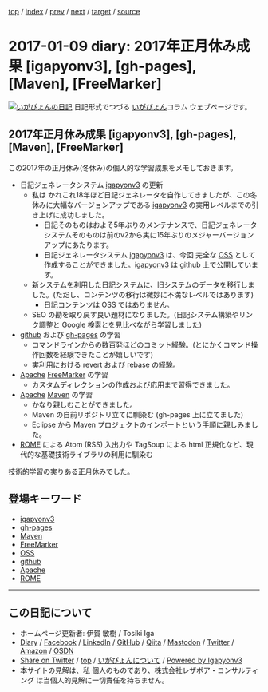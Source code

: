 [top](../index.html) 
 / [index](index.html) 
 / [prev](ig170108.html) 
 / [next](ig170110.html) 
 / [target](https://www.igapyon.jp/igapyon/diary/2017/ig170109.html) 
 / [source](https://github.com/igapyon/diary/blob/master/2017/ig170109.src.md) 

2017-01-09 diary: 2017年正月休み成果 [igapyonv3], [gh-pages], [Maven], [FreeMarker]
=====================================================================================================
[![いがぴょんの日記](https://www.igapyon.jp/igapyon/diary/images/iga200306s.jpg "いがぴょん")](https://www.igapyon.jp/igapyon/diary/memo/memoigapyon.html) 日記形式でつづる [いがぴょん](https://www.igapyon.jp/igapyon/diary/memo/memoigapyon.html)コラム ウェブページです。

## 2017年正月休み成果 [igapyonv3], [gh-pages], [Maven], [FreeMarker]

この2017年の正月休み(冬休み)の個人的な学習成果をメモしておきます。

* 日記ジェネレータシステム [igapyonv3](../keyword/igapyonv3.html) の更新
  * 私は かれこれ18年ほど日記ジェネレータを自作してきましたが、この冬休みに大幅なバージョンアップである [igapyonv3](../keyword/igapyonv3.html) の実用レベルまでの引き上げに成功しました。
    * 日記そのものはおよそ5年ぶりのメンテナンスで、日記ジェネレータシステムそのものは前のv2から実に15年ぶりのメジャーバージョンアップにあたります。
    * 日記ジェネレータシステム [igapyonv3](../keyword/igapyonv3.html) は、今回 完全な [OSS](../keyword/oss.html) として作成することができました。[igapyonv3](../keyword/igapyonv3.html) は github 上で公開しています。
  * 新システムを利用した日記システムに、旧システムのデータを移行しました。(ただし、コンテンツの移行は微妙に不満なレベルではあります)
    * 日記コンテンツは OSS ではありません。
  * SEO の勘を取り戻す良い題材になりました。(日記システム構築やリンク調整と Google 検索とを見比べながら学習しました)
* [github](../keyword/github.html) および [gh-pages](../keyword/gh-pages.html) の学習
  * コマンドラインからの数百発ほどのコミット経験。(とにかくコマンド操作回数を経験できたことが嬉しいです)
  * 実利用における revert および rebase の経験。
* [Apache](../keyword/apache.html) [FreeMarker](../keyword/freemarker.html) の学習
  * カスタムディレクションの作成および応用まで習得できました。
* [Apache](../keyword/apache.html) [Maven](../keyword/maven.html) の学習
  * かなり親しむことができました。
  * Maven の自前リポジトリ立てに馴染む (gh-pages 上に立てました)
  * Eclipse から Maven プロジェクトのインポートという手順に親しみました。
* [ROME](../keyword/rome.html) による Atom (RSS) 入出力や TagSoup による html 正規化など、現代的な基礎技術ライブラリの利用に馴染む

技術的学習の実りある正月休みでした。

## 登場キーワード

* [igapyonv3](../keyword/igapyonv3.html)
* [gh-pages](../keyword/gh-pages.html)
* [Maven](../keyword/maven.html)
* [FreeMarker](../keyword/freemarker.html)
* [OSS](../keyword/oss.html)
* [github](../keyword/github.html)
* [Apache](../keyword/apache.html)
* [ROME](../keyword/rome.html)

----------------------------------------------------------------------------------------------------

## この日記について

* ホームページ更新者: 伊賀 敏樹 / Tosiki Iga
* [Diary](https://www.igapyon.jp/igapyon/diary/) / [Facebook](https://www.facebook.com/igapyon) / [LinkedIn](https://www.linkedin.com/in/toshikiiga) / [GitHub](https://github.com/igapyon) / [Qiita](https://qiita.com/igapyon) / [Mastodon](https://social.vivaldi.net/@igapyon) / [Twitter](https://twitter.com/ToshikiIga) / [Amazon](https://www.amazon.co.jp/%E4%BC%8A%E8%B3%80-%E6%95%8F%E6%A8%B9/e/B004LTQWCQ) / [OSDN](https://ja.osdn.net/users/iga/)
* [Share on Twitter](https://twitter.com/intent/tweet?hashtags=igapyon%2Cdiary%2C%E3%81%84%E3%81%8C%E3%81%B4%E3%82%87%E3%82%93%2Cigapyonv3%2Cgh-pages%2CMaven%2CFreeMarker%2COSS%2Cgithub%2CApache%2CROME&text=2017%E5%B9%B4%E6%AD%A3%E6%9C%88%E4%BC%91%E3%81%BF%E6%88%90%E6%9E%9C+%5Bigapyonv3%5D%2C+%5Bgh-pages%5D%2C+%5BMaven%5D%2C+%5BFreeMarker%5D&url=https%3A%2F%2Fwww.igapyon.jp%2Figapyon%2Fdiary%2F2017%2Fig170109.html) / [top](../index.html) / [いがぴょんについて](https://www.igapyon.jp/igapyon/diary/memo/memoigapyon.html) / [Powered by Igapyonv3](https://github.com/igapyon/igapyonv3)
* 本サイトの見解は、私 個人のものであり、株式会社レザボア・コンサルティング は当個人的見解に一切責任を持ちません。 
